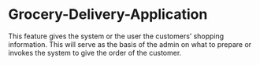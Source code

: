# Grocery-Delivery-Application
This feature gives the system or the user the customers’ shopping information. This will serve as the basis of the admin on what to prepare or invokes the system to give the order of the customer.
